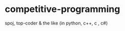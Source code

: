 competitive-programming
=======================

spoj, top-coder &amp; the like (in python, c++, c , c#)
